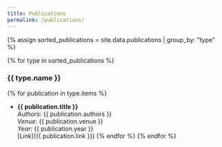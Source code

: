```yaml
---
title: Publications
permalink: /publications/
---
```

{% assign sorted_publications = site.data.publications | group_by: "type" %}

{% for type in sorted_publications %}
### {{ type.name }}
{% for publication in type.items %}
  - **{{ publication.title }}**  
    *Authors*: {{ publication.authors }}  
    *Venue*: {{ publication.venue }}  
    *Year*: {{ publication.year }}  
    [Link]({{ publication.link }})
{% endfor %}
{% endfor %}